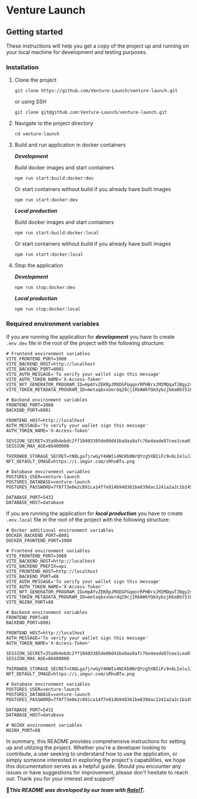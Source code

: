 # Venture Launch

## Getting started

These instructions will help you get a copy of the project up and running on your local machine for
development and testing purposes.

### Installation

1. Clone the project

   ```
   git clone https://github.com/Venture-Launch/venture-launch.git
   ```

   or using SSH

   ```
   git clone git@github.com:Venture-Launch/venture-launch.git
   ```

2. Navigate to the project directory

   ```
   cd venture-launch
   ```

3. Build and run application in docker containers

   **_Development_**

   Build docker images and start containers

   ```
   npm run start:build:docker:dev
   ```

   Or start containers without build if you already have built images

   ```
   npm run start:docker:dev
   ```

   **_Local production_**

   Build docker images and start containers

   ```
   npm run start:build:docker:local
   ```

   Or start containers without build if you already have built images

   ```
   npm run start:docker:local
   ```

4. Stop the application

   **_Development_**

   ```
   npm run stop:docker:dev
   ```

   **_Local production_**

   ```
   npm run stop:docker:local
   ```

### Required environment variables

If you are running the application for **_development_** you have to create `.env.dev` file in the
root of the project with the following structure:

```
# Frontend environment variables
VITE_FRONTEND_PORT=3000
VITE_BACKEND_HOST=http://localhost
VITE_BACKEND_PORT=8001
VITE_AUTH_MESSAGE='To verify your wallet sign this message'
VITE_AUTH_TOKEN_NAME='X-Access-Token'
VITE_NFT_GENERATOR_PROGRAM_ID=HpAYvZEKRpJMXDGFGqqnrRPHBrxJM2MQqaTJBgy2sXVv
VITE_TOKEN_METADATA_PROGRAM_ID=metaqbxxUerdq28cj1RbAWkYQm3ybzjb6a8bt518x1s

# Backend environment variables
FRONTEND_PORT=3000
BACKEND_PORT=8001

FRONTEND_HOST=http://localhost
AUTH_MESSAGE='To verify your wallet sign this message'
AUTH_TOKEN_NAME='X-Access-Token'

SESSION_SECRET=35a9b4ebdc2ff10403385de00d41ba9aa9afc76e4eade87cee1cea01703c9ad3
SESSION_MAX_AGE=86400000

THIRDWEB_STORAGE_SECRET=tN8Lga7jrwGyY4HWIs4NCKb8NrQYzg5XBIiFc9v6LIeluJJfVI5FlpWkE1TTEpt1LuuDIlCjmjQ0oKlXQoHPPQ
NFT_DEFAULT_IMAGE=https://i.imgur.com/sRhxBTu.png

# Database environment variables
POSTGRES_USER=venture-launch
POSTGRES_DATABASE=venture-launch
POSTGRES_PASSWORD=7f8f73e0e2c891ca14f7e814b948361be839dac1241a2a2c1b1450eae1005137

DATABASE_PORT=5432
DATABASE_HOST=database
```

If you are running the application for **_local production_** you have to create `.env.local` file
in the root of the project with the following structure:

```
# Docker additional environment variables
DOCKER_BACKEND_PORT=8001
DOCKER_FRONTEND_PORT=3000

# Frontend environment variables
VITE_FRONTEND_PORT=3000
VITE_BACKEND_HOST=http://localhost
VITE_BACKEND_PREFIX=api
VITE_FRONTEND_HOST=http://localhost
VITE_BACKEND_PORT=88
VITE_AUTH_MESSAGE='To verify your wallet sign this message'
VITE_AUTH_TOKEN_NAME='X-Access-Token'
VITE_NFT_GENERATOR_PROGRAM_ID=HpAYvZEKRpJMXDGFGqqnrRPHBrxJM2MQqaTJBgy2sXVv
VITE_TOKEN_METADATA_PROGRAM_ID=metaqbxxUerdq28cj1RbAWkYQm3ybzjb6a8bt518x1s
VITE_NGINX_PORT=88

# Backend environment variables
FRONTEND_PORT=88
BACKEND_PORT=8001

FRONTEND_HOST=http://localhost
AUTH_MESSAGE='To verify your wallet sign this message'
AUTH_TOKEN_NAME='X-Access-Token'

SESSION_SECRET=35a9b4ebdc2ff10403385de00d41ba9aa9afc76e4eade87cee1cea01703c9ad3
SESSION_MAX_AGE=86400000

THIRDWEB_STORAGE_SECRET=tN8Lga7jrwGyY4HWIs4NCKb8NrQYzg5XBIiFc9v6LIeluJJfVI5FlpWkE1TTEpt1LuuDIlCjmjQ0oKlXQoHPPQ
NFT_DEFAULT_IMAGE=https://i.imgur.com/sRhxBTu.png

# Database environment variables
POSTGRES_USER=venture-launch
POSTGRES_DATABASE=venture-launch
POSTGRES_PASSWORD=7f8f73e0e2c891ca14f7e814b948361be839dac1241a2a2c1b1450eae1005137

DATABASE_PORT=5432
DATABASE_HOST=database

# NGINX environment variables
NGINX_PORT=88
```

In summary, this README provides comprehensive instructions for setting up and utilizing the
project. Whether you're a developer looking to contribute, a user seeking to understand how to use
the application, or simply someone interested in exploring the project's capabilities, we hope this
documentation serves as a helpful guide. Should you encounter any issues or have suggestions for
improvement, please don't hesitate to reach out. Thank you for your interest and support!

🤝**_This README was developed by our team with [RateIT](https://rateit.expert)._**
